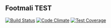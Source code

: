 ## Footmali TEST

[![Build Status](https://travis-ci.org/souleyHype/footmali.svg?branch=master)](https://travis-ci.org/souleyHype/footmali)
[![Code Climate](https://codeclimate.com/github/souleyHype/footmali/badges/gpa.svg)](https://codeclimate.com/github/souleyHype/footmali)
[![Test Coverage](https://codeclimate.com/github/souleyHype/footmali/badges/coverage.svg)](https://codeclimate.com/github/souleyHype/footmali/coverage)
